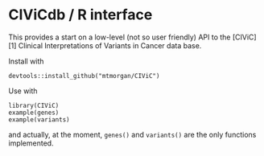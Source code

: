 # CIViCdb / R interface

This provides a start on a low-level (not so user friendly) API to the
[CIViC][1] Clinical Interpretations of Variants in Cancer data base.

Install with

    devtools::install_github("mtmorgan/CIViC")

Use with

    library(CIViC)
    example(genes)
    example(variants)
    
and actually, at the moment, `genes()` and `variants()` are the only
functions implemented.

[CIViC]: https://civic.genome.wustl.edu/#/home
